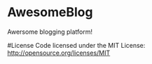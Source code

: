 # AwesomeBlog

Awersome blogging platform!

#License
Code licensed under the MIT License: http://opensource.org/licenses/MIT
